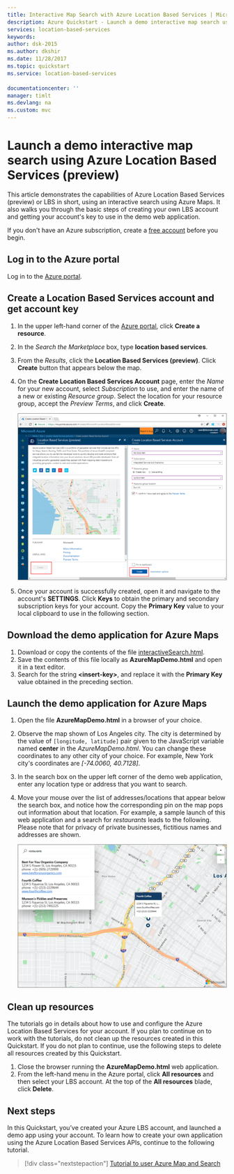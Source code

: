 ```yaml
---
title: Interactive Map Search with Azure Location Based Services | Microsoft Docs
description: Azure Quickstart - Launch a demo interactive map search using Azure Location Based Services (preview)
services: location-based-services
keywords: 
author: dsk-2015
ms.author: dkshir
ms.date: 11/28/2017
ms.topic: quickstart
ms.service: location-based-services

documentationcenter: ''
manager: timlt
ms.devlang: na
ms.custom: mvc
---
```


# Launch a demo interactive map search using Azure Location Based Services (preview)

This article demonstrates the capabilities of Azure Location Based Services (preview) or LBS in short, using an interactive search using Azure Maps. It also walks you through the basic steps of creating your own LBS account and getting your account's key to use in the demo web application. 

If you don't have an Azure subscription, create a [free account](https://azure.microsoft.com/free/?WT.mc_id=A261C142F) before you begin.


## Log in to the Azure portal

Log in to the [Azure portal](https://portal.azure.com/).

## Create a Location Based Services account and get account key

1. In the upper left-hand corner of the [Azure portal](https://portal.azure.com), click **Create a resource**.
2. In the *Search the Marketplace* box, type **location based services**.
3. From the *Results*, click the **Location Based Services (preview)**. Click **Create** button that appears below the map. 
4. On the **Create Location Based Services Account** page, enter the *Name* for your new account, select *Subscription* to use, and enter the name of a new or existing *Resource group*. Select the location for your resource group, accept the *Preview Terms*, and click **Create**.

    ![Create Location Based Services account in portal](./media/quick-demo-map-app/create-lbs-account.png)

5. Once your account is successfully created, open it and navigate to the account's **SETTINGS**. Click **Keys** to obtain the primary and secondary subscription keys for your account. Copy the **Primary Key** value to your local clipboard to use in the following section. 

## Download the demo application for Azure Maps

1. Download or copy the contents of the file [interactiveSearch.html](https://github.com/Azure-Samples/location-based-services-samples/blob/master/src/interactiveSearch.html).
2. Save the contents of this file locally as **AzureMapDemo.html** and open it in a text editor.
3. Search for the string **&lt;insert-key&gt;**, and replace it with the **Primary Key** value obtained in the preceding section. 


## Launch the demo application for Azure Maps

1. Open the file **AzureMapDemo.html** in a browser of your choice.
2. Observe the map shown of Los Angeles city. The city is determined by the value of `[longitude, latitude]` pair given to the JavaScript variable named **center** in the *AzureMapDemo.html*. You can change these coordinates to any other city of your choice. For example, New York city's coordinates are *[-74.0060, 40.7128]*.
3. In the search box on the upper left corner of the demo web application, enter any location type or address that you want to search. 
4. Move your mouse over the list of addresses/locations that appear below the search box, and notice how the corresponding pin on the map pops out information about that location. For example, a sample launch of this web application and a search for *restaurants* leads to the following. Please note that for privacy of private businesses, fictitious names and addresses are shown. 

    ![Interactive Search web application](./media/quick-demo-map-app/lbs-interactive-search.png)


## Clean up resources

The tutorials go in details about how to use and configure the Azure Location Based Services for your account. If you plan to continue on to work with the tutorials, do not clean up the resources created in this Quickstart. If you do not plan to continue, use the following steps to delete all resources created by this Quickstart.

1. Close the browser running the **AzureMapDemo.html** web application.
2. From the left-hand menu in the Azure portal, click **All resources** and then select your LBS account. At the top of the **All resources** blade, click **Delete**.

## Next steps

In this Quickstart, you’ve created your Azure LBS account, and launched a demo app using your account. To learn how to create your own application using the Azure Location Based Services APIs, continue to the following tutorial.

> [!div class="nextstepaction"]
> [Tutorial to user Azure Map and Search](./tutorial-search-location.md)

